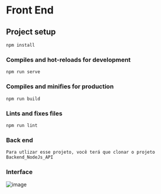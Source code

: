 # Front End

## Project setup
```
npm install
```

### Compiles and hot-reloads for development
```
npm run serve
```

### Compiles and minifies for production
```
npm run build
```

### Lints and fixes files
```
npm run lint
```
### Back end
```
Para utlizar esse projeto, você terá que clonar o projeto Backend_NodeJs_API
```
### Interface

![image](https://user-images.githubusercontent.com/79535209/126873968-6768015a-dd45-4971-a4f6-85cd37258063.png)
